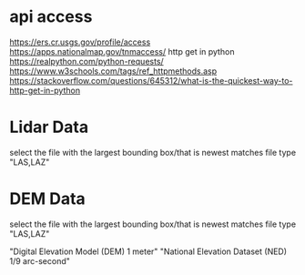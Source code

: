 # api access
https://ers.cr.usgs.gov/profile/access
https://apps.nationalmap.gov/tnmaccess/
http get in python
https://realpython.com/python-requests/
https://www.w3schools.com/tags/ref_httpmethods.asp
https://stackoverflow.com/questions/645312/what-is-the-quickest-way-to-http-get-in-python

# Lidar Data
select the file with the largest bounding box/that is newest
matches file type "LAS,LAZ"

# DEM Data
select the file with the largest bounding box/that is newest
matches file type "LAS,LAZ"

"Digital Elevation Model (DEM) 1 meter"
"National Elevation Dataset (NED) 1/9 arc-second"
